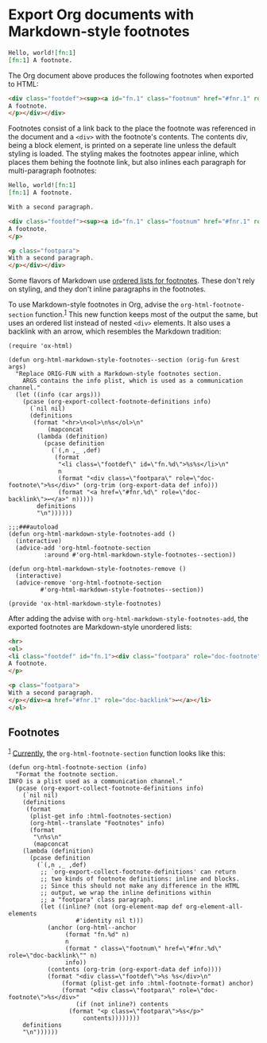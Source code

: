 
# Export Org documents with Markdown-style footnotes

```org
Hello, world![fn:1]
[fn:1] A footnote.
```

The Org document above produces the following footnotes when exported to HTML:

```html
<div class="footdef"><sup><a id="fn.1" class="footnum" href="#fnr.1" role="doc-backlink">1</a></sup> <div class="footpara" role="doc-footnote"><p class="footpara">
A footnote.
</p></div></div>
```

Footnotes consist of a link back to the place the footnote was referenced in the document and a `<div>` with the footnote's contents. The contents div, being a block element, is printed on a seperate line unless the default styling is loaded. The styling makes the footnotes appear inline, which places them behing the footnote link, but also inlines each paragraph for multi-paragraph footnotes:

```org
Hello, world![fn:1]
[fn:1] A footnote.

With a second paragraph.
```

```html
<div class="footdef"><sup><a id="fn.1" class="footnum" href="#fnr.1" role="doc-backlink">1</a></sup> <div class="footpara" role="doc-footnote"><p class="footpara">
A footnote.
</p>

<p class="footpara">
With a second paragraph.
</p></div></div>
```

Some flavors of Markdown use [ordered lists for footnotes](https://www.markdownguide.org/extended-syntax/#footnotes). These don't rely on styling, and they don't inline paragraphs in the footnotes.

To use Markdown-style footnotes in Org, advise the `org-html-footnote-section` function.<sup><a id="fnr.1" class="footref" href="#fn.1" role="doc-backlink">1</a></sup> This new function keeps most of the output the same, but uses an ordered list instead of nested `<div>` elements. It also uses a backlink with an arrow, which resembles the Markdown tradition:

```emacs-lisp
(require 'ox-html)

(defun org-html-markdown-style-footnotes--section (orig-fun &rest args)
  "Replace ORIG-FUN with a Markdown-style footnotes section.
	ARGS contains the info plist, which is used as a communication channel."
  (let ((info (car args)))
    (pcase (org-export-collect-footnote-definitions info)
      (`nil nil)
      (definitions
       (format "<hr>\n<ol>\n%s</ol>\n"
	       (mapconcat
		(lambda (definition)
		  (pcase definition
		    (`(,n ,_ ,def)
		     (format
		      "<li class=\"footdef\" id=\"fn.%d\">%s%s</li>\n"
		      n
		      (format "<div class=\"footpara\" role=\"doc-footnote\">%s</div>" (org-trim (org-export-data def info)))
		      (format "<a href=\"#fnr.%d\" role=\"doc-backlink\">↩</a>" n)))))
		definitions
		"\n"))))))

;;;###autoload
(defun org-html-markdown-style-footnotes-add ()
  (interactive)
  (advice-add 'org-html-footnote-section
	      :around #'org-html-markdown-style-footnotes--section))

(defun org-html-markdown-style-footnotes-remove ()
  (interactive)
  (advice-remove 'org-html-footnote-section
		 #'org-html-markdown-style-footnotes--section))

(provide 'ox-html-markdown-style-footnotes)
```

After adding the advise with `org-html-markdown-style-footnotes-add`, the exported footnotes are Markdown-style unordered lists:

```html
<hr>
<ol>
<li class="footdef" id="fn.1"><div class="footpara" role="doc-footnote"><p class="footpara">
A footnote.
</p>

<p class="footpara">
With a second paragraph.
</p></div><a href="#fnr.1" role="doc-backlink">↩</a></li>
</ol>
```

## Footnotes

<sup><a id="fn.1" class="footnum" href="#fnr.1">1</a></sup> [Currently](https://git.savannah.gnu.org/cgit/emacs/org-mode.git/tree/lisp/ox-html.el?h=44e1cbb09484c8f8c49ef49376ef7988b04decc2#n1857), the `org-html-footnote-section` function looks like this:

```emacs-lisp
(defun org-html-footnote-section (info)
  "Format the footnote section.
INFO is a plist used as a communication channel."
  (pcase (org-export-collect-footnote-definitions info)
    (`nil nil)
    (definitions
     (format
      (plist-get info :html-footnotes-section)
      (org-html--translate "Footnotes" info)
      (format
       "\n%s\n"
       (mapconcat
	(lambda (definition)
	  (pcase definition
	    (`(,n ,_ ,def)
	     ;; `org-export-collect-footnote-definitions' can return
	     ;; two kinds of footnote definitions: inline and blocks.
	     ;; Since this should not make any difference in the HTML
	     ;; output, we wrap the inline definitions within
	     ;; a "footpara" class paragraph.
	     (let ((inline? (not (org-element-map def org-element-all-elements
				   #'identity nil t)))
		   (anchor (org-html--anchor
			    (format "fn.%d" n)
			    n
			    (format " class=\"footnum\" href=\"#fnr.%d\" role=\"doc-backlink\"" n)
			    info))
		   (contents (org-trim (org-export-data def info))))
	       (format "<div class=\"footdef\">%s %s</div>\n"
		       (format (plist-get info :html-footnote-format) anchor)
		       (format "<div class=\"footpara\" role=\"doc-footnote\">%s</div>"
			       (if (not inline?) contents
				 (format "<p class=\"footpara\">%s</p>"
					 contents))))))))
	definitions
	"\n"))))))
```